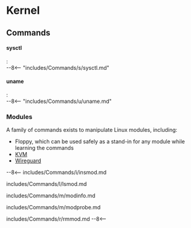 # Kernel

## Commands

#### sysctl
:   
    --8<-- "includes/Commands/s/sysctl.md"

#### uname
:   
    --8<-- "includes/Commands/u/uname.md"

### Modules

A family of commands exists to manipulate Linux modules, including:

- Floppy, which can be used safely as a stand-in for any module while learning the commands
- [KVM](Virtualization)
- [Wireguard](Networking)

--8<--
includes/Commands/i/insmod.md

includes/Commands/l/lsmod.md

includes/Commands/m/modinfo.md

includes/Commands/m/modprobe.md

includes/Commands/r/rmmod.md
--8<--